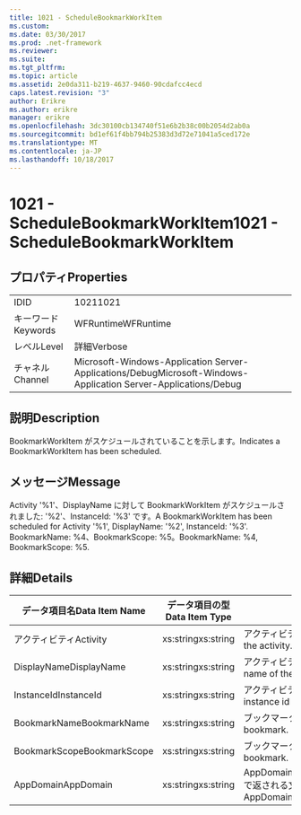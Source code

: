 ```yaml
---
title: 1021 - ScheduleBookmarkWorkItem
ms.custom: 
ms.date: 03/30/2017
ms.prod: .net-framework
ms.reviewer: 
ms.suite: 
ms.tgt_pltfrm: 
ms.topic: article
ms.assetid: 2e0da311-b219-4637-9460-90cdafcc4ecd
caps.latest.revision: "3"
author: Erikre
ms.author: erikre
manager: erikre
ms.openlocfilehash: 3dc30100cb134740f51e6b2b38c00b2054d2ab0a
ms.sourcegitcommit: bd1ef61f4bb794b25383d3d72e71041a5ced172e
ms.translationtype: MT
ms.contentlocale: ja-JP
ms.lasthandoff: 10/18/2017
---
```

# <a name="1021---schedulebookmarkworkitem"></a><span data-ttu-id="54115-102">1021 - ScheduleBookmarkWorkItem</span><span class="sxs-lookup"><span data-stu-id="54115-102">1021 - ScheduleBookmarkWorkItem</span></span>
## <a name="properties"></a><span data-ttu-id="54115-103">プロパティ</span><span class="sxs-lookup"><span data-stu-id="54115-103">Properties</span></span>  
  
|||  
|-|-|  
|<span data-ttu-id="54115-104">ID</span><span class="sxs-lookup"><span data-stu-id="54115-104">ID</span></span>|<span data-ttu-id="54115-105">1021</span><span class="sxs-lookup"><span data-stu-id="54115-105">1021</span></span>|  
|<span data-ttu-id="54115-106">キーワード</span><span class="sxs-lookup"><span data-stu-id="54115-106">Keywords</span></span>|<span data-ttu-id="54115-107">WFRuntime</span><span class="sxs-lookup"><span data-stu-id="54115-107">WFRuntime</span></span>|  
|<span data-ttu-id="54115-108">レベル</span><span class="sxs-lookup"><span data-stu-id="54115-108">Level</span></span>|<span data-ttu-id="54115-109">詳細</span><span class="sxs-lookup"><span data-stu-id="54115-109">Verbose</span></span>|  
|<span data-ttu-id="54115-110">チャネル</span><span class="sxs-lookup"><span data-stu-id="54115-110">Channel</span></span>|<span data-ttu-id="54115-111">Microsoft-Windows-Application Server-Applications/Debug</span><span class="sxs-lookup"><span data-stu-id="54115-111">Microsoft-Windows-Application Server-Applications/Debug</span></span>|  
  
## <a name="description"></a><span data-ttu-id="54115-112">説明</span><span class="sxs-lookup"><span data-stu-id="54115-112">Description</span></span>  
 <span data-ttu-id="54115-113">BookmarkWorkItem がスケジュールされていることを示します。</span><span class="sxs-lookup"><span data-stu-id="54115-113">Indicates a BookmarkWorkItem has been scheduled.</span></span>  
  
## <a name="message"></a><span data-ttu-id="54115-114">メッセージ</span><span class="sxs-lookup"><span data-stu-id="54115-114">Message</span></span>  
 <span data-ttu-id="54115-115">Activity '%1'、DisplayName に対して BookmarkWorkItem がスケジュールされました: '%2'、InstanceId: '%3' です。</span><span class="sxs-lookup"><span data-stu-id="54115-115">A BookmarkWorkItem has been scheduled for Activity '%1', DisplayName: '%2', InstanceId: '%3'.</span></span>  <span data-ttu-id="54115-116">BookmarkName: %4、BookmarkScope: %5。</span><span class="sxs-lookup"><span data-stu-id="54115-116">BookmarkName: %4, BookmarkScope: %5.</span></span>  
  
## <a name="details"></a><span data-ttu-id="54115-117">詳細</span><span class="sxs-lookup"><span data-stu-id="54115-117">Details</span></span>  
  
|<span data-ttu-id="54115-118">データ項目名</span><span class="sxs-lookup"><span data-stu-id="54115-118">Data Item Name</span></span>|<span data-ttu-id="54115-119">データ項目の型</span><span class="sxs-lookup"><span data-stu-id="54115-119">Data Item Type</span></span>|<span data-ttu-id="54115-120">説明</span><span class="sxs-lookup"><span data-stu-id="54115-120">Description</span></span>|  
|--------------------|--------------------|-----------------|  
|<span data-ttu-id="54115-121">アクティビティ</span><span class="sxs-lookup"><span data-stu-id="54115-121">Activity</span></span>|<span data-ttu-id="54115-122">xs:string</span><span class="sxs-lookup"><span data-stu-id="54115-122">xs:string</span></span>|<span data-ttu-id="54115-123">アクティビティの型名。</span><span class="sxs-lookup"><span data-stu-id="54115-123">The type name of the activity.</span></span>|  
|<span data-ttu-id="54115-124">DisplayName</span><span class="sxs-lookup"><span data-stu-id="54115-124">DisplayName</span></span>|<span data-ttu-id="54115-125">xs:string</span><span class="sxs-lookup"><span data-stu-id="54115-125">xs:string</span></span>|<span data-ttu-id="54115-126">アクティビティの表示名。</span><span class="sxs-lookup"><span data-stu-id="54115-126">The display name of the activity.</span></span>|  
|<span data-ttu-id="54115-127">InstanceId</span><span class="sxs-lookup"><span data-stu-id="54115-127">InstanceId</span></span>|<span data-ttu-id="54115-128">xs:string</span><span class="sxs-lookup"><span data-stu-id="54115-128">xs:string</span></span>|<span data-ttu-id="54115-129">アクティビティのインスタンス ID。</span><span class="sxs-lookup"><span data-stu-id="54115-129">The instance id of the activity.</span></span>|  
|<span data-ttu-id="54115-130">BookmarkName</span><span class="sxs-lookup"><span data-stu-id="54115-130">BookmarkName</span></span>|<span data-ttu-id="54115-131">xs:string</span><span class="sxs-lookup"><span data-stu-id="54115-131">xs:string</span></span>|<span data-ttu-id="54115-132">ブックマークの名前。</span><span class="sxs-lookup"><span data-stu-id="54115-132">The name of the bookmark.</span></span>|  
|<span data-ttu-id="54115-133">BookmarkScope</span><span class="sxs-lookup"><span data-stu-id="54115-133">BookmarkScope</span></span>|<span data-ttu-id="54115-134">xs:string</span><span class="sxs-lookup"><span data-stu-id="54115-134">xs:string</span></span>|<span data-ttu-id="54115-135">ブックマークのスコープ。</span><span class="sxs-lookup"><span data-stu-id="54115-135">The scope of the bookmark.</span></span>|  
|<span data-ttu-id="54115-136">AppDomain</span><span class="sxs-lookup"><span data-stu-id="54115-136">AppDomain</span></span>|<span data-ttu-id="54115-137">xs:string</span><span class="sxs-lookup"><span data-stu-id="54115-137">xs:string</span></span>|<span data-ttu-id="54115-138">AppDomain.CurrentDomain.FriendlyName で返される文字列。</span><span class="sxs-lookup"><span data-stu-id="54115-138">The string returned by AppDomain.CurrentDomain.FriendlyName.</span></span>|
